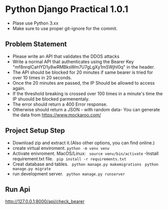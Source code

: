# Python Django Practical 1.0.1

- Plase use Python 3.xx
- Make sure to use proper git-ignore for the commit.

## Problem Statement
- Please write an API that validates the DDOS attacks 
- Write a normal API that authenticates using the Bearer Key "mf8nrqICaHYD1y8wRMBksWm7U7gLgXy1mSWjhI0q" in the header.
- The API should be blocked for 20 minutes if same bearer is tried for over 10 times in 20 seconds.
- Once the 20 minutes are passed, the IP Should be allowed to access again.
- If the threshold breaking is crossed over 100 times in a minute's time the IP shuould be blocked parmenentaly. 
- The error should return a 400 Error response.
- Otherwise should return a JSON - with random data- You can generate the data from https://www.mockaroo.com/

## Project Setup Step
- Download zip and extract it.(Also other options, you can find online.)
- create virtual enviroment.
``` python -m venv venv ```
- Activate enivroment.
MacOS/Linux: ``` source venv/bin/activate```
-Install requirement.txt file.
``` pip install -r requirements.txt```
- Creat database and tables.
``` python manage.py makemigrations```
``` python manage.py migrate```
- run development server.
``` python manage.py runserver```

## Run Api
http://127.0.0.1:8000/api/check_bearer
